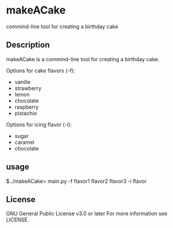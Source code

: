 # makeACake
commind-line tool for creating a birthday cake

## Description
makeACake is a commind-line tool for creating a birthday cake.

Options for cake flavors (-f):
- vanille
- strawberry
- lemon
- chocolate
- raspberry
- pistachio

Options for icing flavor (-i):
- sugar
- caramel
- chocolate

## usage
$../makeACake> main.py -f flavor1 flavor2 flavor3 -i flavor

## License
GNU General Public License v3.0 or later
For more information see LICENSE.
